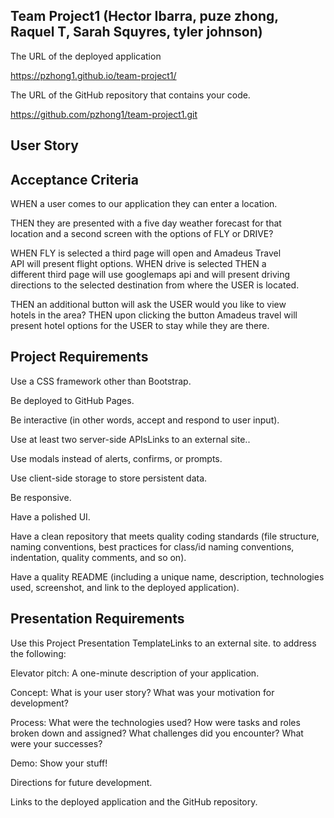  ## Team Project1 (Hector Ibarra,  puze zhong,  Raquel T,  Sarah Squyres,  tyler johnson)  

The URL of the deployed application  

https://pzhong1.github.io/team-project1/

The URL of the GitHub repository that contains your code.

https://github.com/pzhong1/team-project1.git

 ## User Story  



## Acceptance Criteria  
WHEN a user comes to our application they can enter a location.  

THEN they are presented with a five day weather forecast for that  
location and a second screen with the options of FLY or DRIVE?  

WHEN FLY is selected a third page will open and Amadeus Travel  
API will present flight options. WHEN drive is selected THEN a  
different third page will use googlemaps api and will present driving  
directions to the selected destination from where the USER is located. 

THEN an additional button will ask the USER would you like to view  
hotels in the area? THEN upon clicking the button Amadeus travel will  
present hotel options for the USER to stay while they are there.  


## Project Requirements
Use a CSS framework other than Bootstrap.  

Be deployed to GitHub Pages.  

Be interactive (in other words, accept and respond to user input).  

Use at least two server-side APIsLinks to an external site..  

Use modals instead of alerts, confirms, or prompts.  

Use client-side storage to store persistent data.  

Be responsive.  

Have a polished UI.  

Have a clean repository that meets quality coding standards (file structure, naming conventions, best practices for class/id naming     conventions, indentation, quality comments, and so on).  

Have a quality README (including a unique name, description, technologies used, screenshot, and link to the deployed application).  


## Presentation Requirements
Use this Project Presentation TemplateLinks to an external site.   to address the following:  

Elevator pitch: A one-minute description of your application.  

Concept: What is your user story? What was your motivation for development?  

Process: What were the technologies used? How were tasks and roles broken down and assigned? What challenges did you encounter? What were   your successes?  

Demo: Show your stuff!  

Directions for future development.  

Links to the deployed application and the GitHub repository.  
